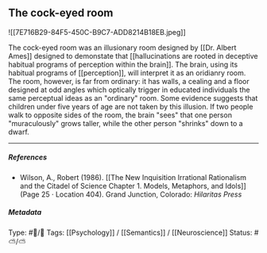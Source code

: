 ## The cock-eyed room  # 

![[7E716B29-84F5-450C-B9C7-ADD8214B18EB.jpeg]]

The cock-eyed room was an illusionary room designed by [[Dr. Albert Ames]] designed to demonstate that [[hallucinations are rooted in deceptive habitual programs of perception within the brain]]. The brain, using its habitual programs of [[perception]], will interpret it as an oridianry room. The room, however, is far from ordinary: it has walls, a cealing and a floor designed at odd angles which optically trigger in educated individuals the same perceptual ideas as an "ordinary" room. Some evidence suggests that children under five years of age are not taken by this illusion. If two people walk to opposite sides of the room, the brain "sees" that one person "muraculously" grows taller, while the other person "shrinks" down to a dwarf.

___

##### References

- Wilson, A., Robert (1986). [[The New Inquisition Irrational Rationalism and the Citadel of Science Chapter 1. Models, Metaphors, and Idols]] (Page 25 · Location 404). Grand Junction, Colorado: _Hilaritas Press_

##### Metadata

Type: #🔵/🔵 
Tags: [[Psychology]] / [[Semantics]] / [[Neuroscience]] 
Status: #⛅️/⛅️ 